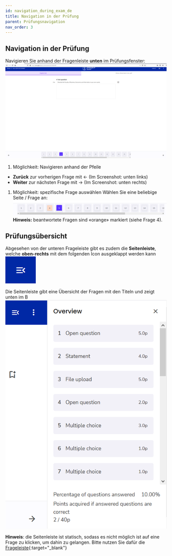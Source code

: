 ```yaml
---
id: navigation_during_exam_de
title: Navigation in der Prüfung
parent: Prüfungsnavigation
nav_order: 3
---
```


## Navigation in der Prüfung

Navigieren Sie anhand der Fragenleiste **unten** im Prüfungsfenster:
[![Prüfungsnavigation-Fragenleiste](assets/navigation-bottombar.png)](assets/navigation-bottombar.png)

1. Möglichkeit: Navigieren anhand der Pfeile
* **Zurück** zur vorherigen Frage mit ← (Im Screenshot: unten links)
* **Weiter** zur nächsten Frage mit → (Im Screenshot: unten rechts)

1. Möglichkeit: spezifische Frage auswählen
Wählen Sie eine beliebige Seite / Frage an:
[![Prüfungsnavigation-Fragenleiste-klein](assets/navigation-bottombar-small.png)](assets/navigation-bottombar-small.png)
**Hinweis:** beantwortete Fragen sind «orange» markiert (siehe Frage 4).


## Prüfungsübersicht

Abgesehen von der unteren Frageleiste gibt es zudem die **Seitenleiste**, welche **oben-rechts** mit dem folgenden Icon ausgeklappt werden kann
![Prüfungsnavigation-Seitenleiste](assets/sidebar-icon.png)

Die Seitenleiste gibt eine Übersicht der Fragen mit den Titeln und zeigt unten im B
![Prüfungsnavigation-Seitenleiste](assets/sidebar.png)

**Hinweis**: die Seitenleiste ist statisch, sodass es nicht möglich ist auf eine Frage zu klicken, um dahin zu gelangen. Bitte nutzen Sie dafür die [Frageleiste](https://uzh-oec.github.io/ans/navigation-during-exam-de.html#navigation-in-der-pr%C3%BCfung){:target="_blank"}


